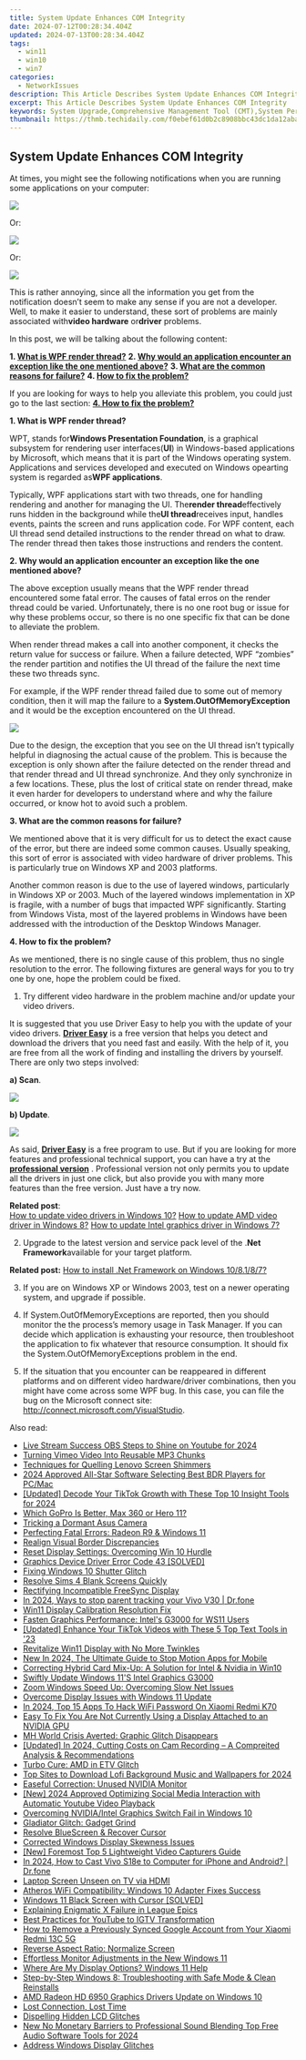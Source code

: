 ```yaml
---
title: System Update Enhances COM Integrity
date: 2024-07-12T00:28:34.404Z
updated: 2024-07-13T00:28:34.404Z
tags:
  - win11
  - win10
  - win7
categories:
  - NetworkIssues
description: This Article Describes System Update Enhances COM Integrity
excerpt: This Article Describes System Update Enhances COM Integrity
keywords: System Upgrade,Comprehensive Management Tool (CMT),System Performance Improvement,Enhanced Application Security,COM Integrity Assurance,System Compatibility Boost,Integrated Application Support
thumbnail: https://thmb.techidaily.com/f0ebef61d0b2c8908bbc43dc1da12abaf166bb4f6229b3a45bf569455ab91d1f.jpg
---
```


## System Update Enhances COM Integrity

At times, you might see the following notifications when you are running some applications on your computer:
  
![](https://images.drivereasy.com/wp-content/uploads/2016/09/system-runtime-interopservices-comexception.jpg)
  
 Or:

![](https://images.drivereasy.com/wp-content/uploads/2016/09/system-invalidoperationexception.jpg)

 Or:
  
![](https://images.drivereasy.com/wp-content/uploads/2016/09/system-outofmemoryexception-insufficient-memory.jpg)

 This is rather annoying, since all the information you get from the notification doesn’t seem to make any sense if you are not a developer. Well, to make it easier to understand, these sort of problems are mainly associated with**video hardware** or**driver** problems.
  
 In this post, we will be talking about the following content:
  
 **1\. [What is WPF render thread?](#1)**
 **2\. [Why would an application encounter an exception like the one mentioned above?](#2)**
 **3\. [What are the common reasons for failure?](#3)**
 **4\. [How to fix the problem?](#4)**

If you are looking for ways to help you alleviate this problem, you could just go to the last section: **[4\. How to fix the problem?](#4)**
  
 **1\. What is WPF render thread?**
  
WPT, stands for**Windows Presentation Foundation**, is a graphical subsystem for rendering user interfaces(**UI**) in Windows-based applications by Microsoft, which means that it is part of the Windows operating system. Applications and services developed and executed on Windows opearting system is regarded as**WPF applications**.
  
Typically, WPF applications start with two threads, one for handling rendering and another for managing the UI. The**render thread**effectively runs hidden in the background while the**UI thread**receives input, handles events, paints the screen and runs application code. For WPF content, each UI thread send detailed instructions to the render thread on what to draw. The render thread then takes those instructions and renders the content.
  
 **2\. Why would an application encounter an exception like the one mentioned above?**
  
The above exception usually means that the WPF render thread encountered some fatal error. The causes of fatal erros on the render thread could be varied. Unfortunately, there is no one root bug or issue for why these problems occur, so there is no one specific fix that can be done to alleviate the problem.
  
When render thread makes a call into another component, it checks the return value for success or failure. When a failure detected, WPF “zombies” the render partition and notifies the UI thread of the failure the next time these two threads sync.
  
For example, if the WPF render thread failed due to some out of memory condition, then it will map the failure to a **System.OutOfMemoryException** and it would be the exception encountered on the UI thread.
  
![](https://images.drivereasy.com/wp-content/uploads/2016/09/system-out-of-memory-condition.png)

Due to the design, the exception that you see on the UI thread isn’t typically helpful in diagnosing the actual cause of the problem. This is because the exception is only shown after the failure detected on the render thread and that render thread and UI thread synchronize. And they only synchronize in a few locations. These, plus the lost of critical state on render thread, make it even harder for developers to understand where and why the failure occurred, or know hot to avoid such a problem.
  
 **3\. What are the common reasons for failure?**
  
We mentioned above that it is very difficult for us to detect the exact cause of the error, but there are indeed some common causes. Usually speaking, this sort of error is associated with video hardware of driver problems. This is particularly true on Windows XP and 2003 platforms.
  
Another common reason is due to the use of layered windows, particularly in Windows XP or 2003\. Much of the layered windows implementation in XP is fragile, with a number of bugs that impacted WPF significantly. Starting from Windows Vista, most of the layered problems in Windows have been addressed with the introduction of the Desktop Windows Manager.
  
 **4\. How to fix the problem?**
  
As we mentioned, there is no single cause of this problem, thus no single resolution to the error. The following fixtures are general ways for you to try one by one, hope the problem could be fixed.

1) Try different video hardware in the problem machine and/or update your video drivers.
  
It is suggested that you use Driver Easy to help you with the update of your video drivers. **[Driver Easy](https://tools.techidaily.com/drivereasy/download/)** is a free version that helps you detect and download the drivers that you need fast and easily. With the help of it, you are free from all the work of finding and installing the drivers by yourself. There are only two steps involved:  
  
**a) Scan**.  
  
![](https://images.drivereasy.com/wp-content/uploads/2017/04/img_58e8b8443edaa.png)
  
 **b) Update**.
  
![](https://images.drivereasy.com/wp-content/uploads/2017/04/img_58e8b8511c4de.jpg)
  
As said, **[Driver Easy](https://tools.techidaily.com/drivereasy/download/)** is a free program to use. But if you are looking for more features and professional technical support, you can have a try at the **[professional version](https://tools.techidaily.com/drivereasy/download/)** . Professional version not only permits you to update all the drivers in just one click, but also provide you with many more features than the free version. Just have a try now.
  
**Related post**:  
[How to update video drivers in Windows 10?](https://tools.techidaily.com/drivereasy/download/) [How to update AMD video driver in Windows 8?](https://tools.techidaily.com/drivereasy/download/)
[How to update Intel graphics driver in Windows 7?](https://tools.techidaily.com/drivereasy/download/)
  
2) Upgrade to the latest version and service pack level of the .**Net Framework**available for your target platform.
  
**Related post:**
[How to install .Net Framework on Windows 10/8.1/8/7?](https://tools.techidaily.com/drivereasy/download/)
  
3) If you are on Windows XP or Windows 2003, test on a newer operating system, and upgrade if possible.
  
4) If  System.OutOfMemoryExceptions are reported, then you should monitor the the process’s memory usage in Task Manager. If you can decide which application is exhausting your resource, then troubleshoot the application to fix whatever that resource consumption. It should fix the System.OutOfMemoryExceptions problem in the end.
  
5) If the situation that you encounter can be reappeared in different platforms and on different video hardware/driver combinations, then you might have come across some WPF bug. In this case, you can file the bug on the Microsoft connect site: <http://connect.microsoft.com/VisualStudio>.

<ins class="adsbygoogle"
     style="display:block"
     data-ad-format="autorelaxed"
     data-ad-client="ca-pub-7571918770474297"
     data-ad-slot="1223367746"></ins>



<ins class="adsbygoogle"
     style="display:block"
     data-ad-client="ca-pub-7571918770474297"
     data-ad-slot="8358498916"
     data-ad-format="auto"
     data-full-width-responsive="true"></ins>



<span class="atpl-alsoreadstyle">Also read:</span>
<div><ul>
<li><a href="https://youtube-help.techidaily.com/live-stream-success-obs-steps-to-shine-on-youtube-for-2024/"><u>Live Stream Success  OBS Steps to Shine on Youtube for 2024</u></a></li>
<li><a href="https://vimeo-videos.techidaily.com/turning-vimeo-video-into-reusable-mp3-chunks/"><u>Turning Vimeo Video Into Reusable MP3 Chunks</u></a></li>
<li><a href="https://network-issues.techidaily.com/techniques-for-quelling-lenovo-screen-shimmers/"><u>Techniques for Quelling Lenovo Screen Shimmers</u></a></li>
<li><a href="https://extra-tips.techidaily.com/2024-approved-all-star-software-selecting-best-bdr-players-for-pcmac/"><u>2024 Approved  All-Star Software  Selecting Best BDR Players for PC/Mac</u></a></li>
<li><a href="https://tiktok-video-recordings.techidaily.com/updated-decode-your-tiktok-growth-with-these-top-10-insight-tools-for-2024/"><u>[Updated] Decode Your TikTok Growth with These Top 10 Insight Tools for 2024</u></a></li>
<li><a href="https://extra-lessons.techidaily.com/which-gopro-is-better-max-360-or-hero-11/"><u>Which GoPro Is Better, Max 360 or Hero 11?</u></a></li>
<li><a href="https://network-issues.techidaily.com/tricking-a-dormant-asus-camera/"><u>Tricking a Dormant Asus Camera</u></a></li>
<li><a href="https://network-issues.techidaily.com/perfecting-fatal-errors-radeon-r9-and-windows-11/"><u>Perfecting Fatal Errors: Radeon R9 & Windows 11</u></a></li>
<li><a href="https://network-issues.techidaily.com/realign-visual-border-discrepancies/"><u>Realign Visual Border Discrepancies</u></a></li>
<li><a href="https://network-issues.techidaily.com/reset-display-settings-overcoming-win-10-hurdle/"><u>Reset Display Settings: Overcoming Win 10 Hurdle</u></a></li>
<li><a href="https://network-issues.techidaily.com/graphics-device-driver-error-code-43-solved/"><u>Graphics Device Driver Error Code 43 [SOLVED]</u></a></li>
<li><a href="https://network-issues.techidaily.com/fixing-windows-10-shutter-glitch/"><u>Fixing Windows 10 Shutter Glitch</u></a></li>
<li><a href="https://network-issues.techidaily.com/resolve-sims-4-blank-screens-quickly/"><u>Resolve Sims 4 Blank Screens Quickly</u></a></li>
<li><a href="https://network-issues.techidaily.com/rectifying-incompatible-freesync-display/"><u>Rectifying Incompatible FreeSync Display</u></a></li>
<li><a href="https://android-location-track.techidaily.com/in-2024-ways-to-stop-parent-tracking-your-vivo-v30-drfone-by-drfone-virtual-android/"><u>In 2024, Ways to stop parent tracking your Vivo V30 | Dr.fone</u></a></li>
<li><a href="https://network-issues.techidaily.com/win11-display-calibration-resolution-fix/"><u>Win11 Display Calibration Resolution Fix</u></a></li>
<li><a href="https://network-issues.techidaily.com/1719974376087-fasten-graphics-performance-intels-g3000-for-ws11-users/"><u>Fasten Graphics Performance: Intel's G3000 for WS11 Users</u></a></li>
<li><a href="https://tiktok-video-recordings.techidaily.com/updated-enhance-your-tiktok-videos-with-these-5-top-text-tools-in-23/"><u>[Updated] Enhance Your TikTok Videos with These 5 Top Text Tools in '23</u></a></li>
<li><a href="https://network-issues.techidaily.com/revitalize-win11-display-with-no-more-twinkles/"><u>Revitalize Win11 Display with No More Twinkles</u></a></li>
<li><a href="https://ai-video-tools.techidaily.com/new-in-2024-the-ultimate-guide-to-stop-motion-apps-for-mobile/"><u>New In 2024, The Ultimate Guide to Stop Motion Apps for Mobile</u></a></li>
<li><a href="https://network-issues.techidaily.com/correcting-hybrid-card-mix-up-a-solution-for-intel-and-nvidia-in-win10/"><u>Correcting Hybrid Card Mix-Up: A Solution for Intel & Nvidia in Win10</u></a></li>
<li><a href="https://network-issues.techidaily.com/1719974836333-swiftly-update-windows-11s-intel-graphics-g3000/"><u>Swiftly Update Windows 11'S Intel Graphics G3000</u></a></li>
<li><a href="https://network-issues.techidaily.com/zoom-windows-speed-up-overcoming-slow-net-issues/"><u>Zoom Windows Speed Up: Overcoming Slow Net Issues</u></a></li>
<li><a href="https://network-issues.techidaily.com/overcome-display-issues-with-windows-11-update/"><u>Overcome Display Issues with Windows 11 Update</u></a></li>
<li><a href="https://unlock-android.techidaily.com/in-2024-top-15-apps-to-hack-wifi-password-on-xiaomi-redmi-k70-by-drfone-android/"><u>In 2024, Top 15 Apps To Hack WiFi Password On Xiaomi Redmi K70</u></a></li>
<li><a href="https://network-issues.techidaily.com/easy-to-fix-you-are-not-currently-using-a-display-attached-to-an-nvidia-gpu/"><u>Easy To Fix You Are Not Currently Using a Display Attached to an NVIDIA GPU</u></a></li>
<li><a href="https://network-issues.techidaily.com/mh-world-crisis-averted-graphic-glitch-disappears/"><u>MH World Crisis Averted: Graphic Glitch Disappears</u></a></li>
<li><a href="https://screen-capture.techidaily.com/updated-in-2024-cutting-costs-on-cam-recording-a-compreited-analysis-and-recommendations/"><u>[Updated] In 2024, Cutting Costs on Cam Recording – A Compreited Analysis & Recommendations</u></a></li>
<li><a href="https://network-issues.techidaily.com/turbo-cure-amd-in-etv-glitch/"><u>Turbo Cure: AMD in ETV Glitch</u></a></li>
<li><a href="https://audio-shaping.techidaily.com/top-sites-to-download-lofi-background-music-and-wallpapers-for-2024/"><u>Top Sites to Download Lofi Background Music and Wallpapers for 2024</u></a></li>
<li><a href="https://network-issues.techidaily.com/easeful-correction-unused-nvidia-monitor/"><u>Easeful Correction: Unused NVIDIA Monitor</u></a></li>
<li><a href="https://facebook-video-recording.techidaily.com/new-2024-approved-optimizing-social-media-interaction-with-automatic-youtube-video-playback/"><u>[New] 2024 Approved  Optimizing Social Media Interaction with Automatic Youtube Video Playback</u></a></li>
<li><a href="https://network-issues.techidaily.com/overcoming-nvidiaintel-graphics-switch-fail-in-windows-10/"><u>Overcoming NVIDIA/Intel Graphics Switch Fail in Windows 10</u></a></li>
<li><a href="https://network-issues.techidaily.com/gladiator-glitch-gadget-grind/"><u>Gladiator Glitch: Gadget Grind</u></a></li>
<li><a href="https://network-issues.techidaily.com/resolve-bluescreen-and-recover-cursor/"><u>Resolve BlueScreen & Recover Cursor</u></a></li>
<li><a href="https://network-issues.techidaily.com/corrected-windows-display-skewness-issues/"><u>Corrected Windows Display Skewness Issues</u></a></li>
<li><a href="https://some-techniques.techidaily.com/new-foremost-top-5-lightweight-video-capturers-guide/"><u>[New] Foremost Top 5 Lightweight Video Capturers Guide</u></a></li>
<li><a href="https://screen-mirror.techidaily.com/in-2024-how-to-cast-vivo-s18e-to-computer-for-iphone-and-android-drfone-by-drfone-android/"><u>In 2024, How to Cast Vivo S18e to Computer for iPhone and Android? | Dr.fone</u></a></li>
<li><a href="https://network-issues.techidaily.com/laptop-screen-unseen-on-tv-via-hdmi/"><u>Laptop Screen Unseen on TV via HDMI</u></a></li>
<li><a href="https://network-issues.techidaily.com/atheros-wifi-compatibility-windows-10-adapter-fixes-success/"><u>Atheros WiFi Compatibility: Windows 10 Adapter Fixes Success</u></a></li>
<li><a href="https://network-issues.techidaily.com/windows-11-black-screen-with-cursor-solved/"><u>Windows 11 Black Screen with Cursor [SOLVED]</u></a></li>
<li><a href="https://network-issues.techidaily.com/explaining-enigmatic-x-failure-in-league-epics/"><u>Explaining Enigmatic X Failure in League Epics</u></a></li>
<li><a href="https://youtube-video-recordings.techidaily.com/best-practices-for-youtube-to-igtv-transformation/"><u>Best Practices for YouTube to IGTV Transformation</u></a></li>
<li><a href="https://unlock-android.techidaily.com/how-to-remove-a-previously-synced-google-account-from-your-xiaomi-redmi-13c-5g-by-drfone-android/"><u>How to Remove a Previously Synced Google Account from Your Xiaomi Redmi 13C 5G</u></a></li>
<li><a href="https://network-issues.techidaily.com/reverse-aspect-ratio-normalize-screen/"><u>Reverse Aspect Ratio: Normalize Screen</u></a></li>
<li><a href="https://network-issues.techidaily.com/effortless-monitor-adjustments-in-the-new-windows-11/"><u>Effortless Monitor Adjustments in the New Windows 11</u></a></li>
<li><a href="https://network-issues.techidaily.com/where-are-my-display-options-windows-11-help/"><u>Where Are My Display Options? Windows 11 Help</u></a></li>
<li><a href="https://network-issues.techidaily.com/step-by-step-windows-8-troubleshooting-with-safe-mode-and-clean-reinstalls/"><u>Step-by-Step Windows 8: Troubleshooting with Safe Mode & Clean Reinstalls</u></a></li>
<li><a href="https://network-issues.techidaily.com/amd-radeon-hd-6950-graphics-drivers-update-on-windows-10/"><u>AMD Radeon HD 6950 Graphics Drivers Update on Windows 10</u></a></li>
<li><a href="https://network-issues.techidaily.com/lost-connection-lost-time/"><u>Lost Connection, Lost Time</u></a></li>
<li><a href="https://network-issues.techidaily.com/dispelling-hidden-lcd-glitches/"><u>Dispelling Hidden LCD Glitches</u></a></li>
<li><a href="https://sound-tweaking.techidaily.com/new-no-monetary-barriers-to-professional-sound-blending-top-free-audio-software-tools-for-2024/"><u>New No Monetary Barriers to Professional Sound Blending Top Free Audio Software Tools for 2024</u></a></li>
<li><a href="https://network-issues.techidaily.com/address-windows-display-glitches/"><u>Address Windows Display Glitches</u></a></li>
</ul></div>
